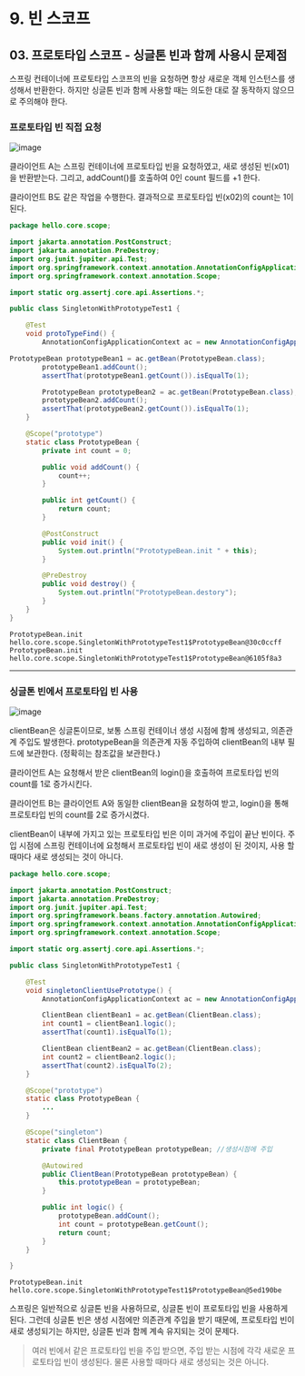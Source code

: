 # 9. 빈 스코프
## 03. 프로토타입 스코프 - 싱글톤 빈과 함께 사용시 문제점
스프링 컨테이너에 프로토타입 스코프의 빈을 요청하면 항상 새로운 객체 인스턴스를 생성해서 반환한다.
하지만 싱글톤 빈과 함께 사용할 때는 의도한 대로 잘 동작하지 않으므로 주의해야 한다.

### 프로토타입 빈 직접 요청
![image](https://github.com/GYUNGAEEEE/inflearn-Spring/assets/158580466/7926588b-97a9-47da-9430-dcee1c6d3efc)

클라이언트 A는 스프링 컨테이너에 프로토타입 빈을 요청하였고, 새로 생성된 빈(x01)을 반환받는다.
그리고, addCount()를 호출하여 0인 count 필드를 +1 한다.

클라이언트 B도 같은 작업을 수행한다. 결과적으로 프로토타입 빈(x02)의 count는 1이 된다.

```java
package hello.core.scope;

import jakarta.annotation.PostConstruct;
import jakarta.annotation.PreDestroy;
import org.junit.jupiter.api.Test;
import org.springframework.context.annotation.AnnotationConfigApplicationContext;
import org.springframework.context.annotation.Scope;

import static org.assertj.core.api.Assertions.*;

public class SingletonWithPrototypeTest1 {

    @Test
    void protoTypeFind() {
        AnnotationConfigApplicationContext ac = new AnnotationConfigApplicationContext((PrototypeBean.class));

PrototypeBean prototypeBean1 = ac.getBean(PrototypeBean.class);
        prototypeBean1.addCount();
        assertThat(prototypeBean1.getCount()).isEqualTo(1);

        PrototypeBean prototypeBean2 = ac.getBean(PrototypeBean.class);
        prototypeBean2.addCount();
        assertThat(prototypeBean2.getCount()).isEqualTo(1);
    }

    @Scope("prototype")
    static class PrototypeBean {
        private int count = 0;

        public void addCount() {
            count++;
        }

        public int getCount() {
            return count;
        }

        @PostConstruct
        public void init() {
            System.out.println("PrototypeBean.init " + this);
        }

        @PreDestroy
        public void destroy() {
            System.out.println("PrototypeBean.destory");
        }
    }
}
```
```
PrototypeBean.init hello.core.scope.SingletonWithPrototypeTest1$PrototypeBean@30c0ccff
PrototypeBean.init hello.core.scope.SingletonWithPrototypeTest1$PrototypeBean@6105f8a3
```

***
### 싱글톤 빈에서 프로토타입 빈 사용
![image](https://github.com/GYUNGAEEEE/inflearn-Spring/assets/158580466/70fdde54-7e53-45d5-9805-82dda3877bcf)

clientBean은 싱글톤이므로, 보통 스프링 컨테이너 생성 시점에 함께 생성되고, 의존관계 주입도 발생한다.
prototypeBean을 의존관계 자동 주입하여 clientBean의 내부 필드에 보관한다. (정확히는 참조값을 보관한다.)

클라이언트 A는 요청해서 받은 clientBean의 login()을 호출하여 프로토타입 빈의 count를 1로 증가시킨다.

클라이언트 B는 클라이언트 A와 동일한 clientBean을 요청하여 받고, login()을 통해 프로토타입 빈의 count를 2로 증가시켰다.

clientBean이 내부에 가지고 있는 프로토타입 빈은 이미 과거에 주입이 끝난 빈이다.
주입 시점에 스프링 컨테이너에 요청해서 프로토타입 빈이 새로 생성이 된 것이지, 사용 할 때마다 새로 생성되는 것이 아니다.

```java
package hello.core.scope;

import jakarta.annotation.PostConstruct;
import jakarta.annotation.PreDestroy;
import org.junit.jupiter.api.Test;
import org.springframework.beans.factory.annotation.Autowired;
import org.springframework.context.annotation.AnnotationConfigApplicationContext;
import org.springframework.context.annotation.Scope;

import static org.assertj.core.api.Assertions.*;

public class SingletonWithPrototypeTest1 {

    @Test
    void singletonClientUsePrototype() {
        AnnotationConfigApplicationContext ac = new AnnotationConfigApplicationContext(ClientBean.class, PrototypeBean.class);

        ClientBean clientBean1 = ac.getBean(ClientBean.class);
        int count1 = clientBean1.logic();
        assertThat(count1).isEqualTo(1);

        ClientBean clientBean2 = ac.getBean(ClientBean.class);
        int count2 = clientBean2.logic();
        assertThat(count2).isEqualTo(2);
    }

    @Scope("prototype")
    static class PrototypeBean {
        ...
    }

    @Scope("singleton")
    static class ClientBean {
        private final PrototypeBean prototypeBean; //생성시점에 주입

        @Autowired
        public ClientBean(PrototypeBean prototypeBean) {
            this.prototypeBean = prototypeBean;
        }

        public int logic() {
            prototypeBean.addCount();
            int count = prototypeBean.getCount();
            return count;
        }
    }

}
```
```
PrototypeBean.init hello.core.scope.SingletonWithPrototypeTest1$PrototypeBean@5ed190be
```
스프링은 일반적으로 싱글톤 빈을 사용하므로, 싱글톤 빈이 프로토타입 빈을 사용하게 된다. 
그런데 싱글톤 빈은 생성 시점에만 의존관계 주입을 받기 때문에, 프로토타입 빈이 새로 생성되기는 하지만, 
싱글톤 빈과 함께 계속 유지되는 것이 문제다.

> 여러 빈에서 같은 프로토타입 빈을 주입 받으면, 주입 받는 시점에 각각 새로운 프로토타입 빈이 생성된다.
> 물론 사용할 때마다 새로 생성되는 것은 아니다.
